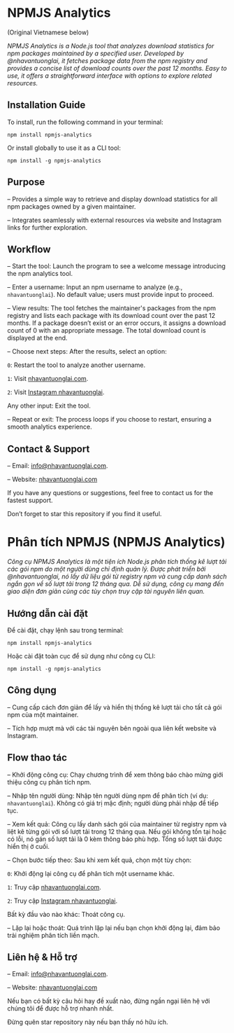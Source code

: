 # NPMJS Analytics

(Original Vietnamese below)

_NPMJS Analytics is a Node.js tool that analyzes download statistics for npm packages maintained by a specified user. Developed by @nhavantuonglai, it fetches package data from the npm registry and provides a concise list of download counts over the past 12 months. Easy to use, it offers a straightforward interface with options to explore related resources._

## Installation Guide

To install, run the following command in your terminal:

```
npm install npmjs-analytics
```

Or install globally to use it as a CLI tool:

```
npm install -g npmjs-analytics
```

## Purpose

– Provides a simple way to retrieve and display download statistics for all npm packages owned by a given maintainer.

– Integrates seamlessly with external resources via website and Instagram links for further exploration.

## Workflow

– Start the tool: Launch the program to see a welcome message introducing the npm analytics tool.

– Enter a username: Input an npm username to analyze (e.g., `nhavantuonglai`). No default value; users must provide input to proceed.

– View results: The tool fetches the maintainer's packages from the npm registry and lists each package with its download count over the past 12 months. If a package doesn’t exist or an error occurs, it assigns a download count of 0 with an appropriate message. The total download count is displayed at the end.

– Choose next steps: After the results, select an option:

`0`: Restart the tool to analyze another username.

`1`: Visit [nhavantuonglai.com](https://nhavantuonglai.com).

`2`: Visit [Instagram nhavantuonglai](https://instagram.com/nhavantuonglai).

Any other input: Exit the tool.

– Repeat or exit: The process loops if you choose to restart, ensuring a smooth analytics experience.

## Contact & Support

– Email: info@nhavantuonglai.com.

– Website: [nhavantuonglai.com](https://nhavantuonglai.com)

If you have any questions or suggestions, feel free to contact us for the fastest support.

Don’t forget to star this repository if you find it useful.

# Phân tích NPMJS (NPMJS Analytics)

_Công cụ NPMJS Analytics là một tiện ích Node.js phân tích thống kê lượt tải các gói npm do một người dùng chỉ định quản lý. Được phát triển bởi @nhavantuonglai, nó lấy dữ liệu gói từ registry npm và cung cấp danh sách ngắn gọn về số lượt tải trong 12 tháng qua. Dễ sử dụng, công cụ mang đến giao diện đơn giản cùng các tùy chọn truy cập tài nguyên liên quan._

## Hướng dẫn cài đặt

Để cài đặt, chạy lệnh sau trong terminal:

```
npm install npmjs-analytics
```

Hoặc cài đặt toàn cục để sử dụng như công cụ CLI:

```
npm install -g npmjs-analytics
```

## Công dụng

– Cung cấp cách đơn giản để lấy và hiển thị thống kê lượt tải cho tất cả gói npm của một maintainer.

– Tích hợp mượt mà với các tài nguyên bên ngoài qua liên kết website và Instagram.

## Flow thao tác

– Khởi động công cụ: Chạy chương trình để xem thông báo chào mừng giới thiệu công cụ phân tích npm.

– Nhập tên người dùng: Nhập tên người dùng npm để phân tích (ví dụ: `nhavantuonglai`). Không có giá trị mặc định; người dùng phải nhập để tiếp tục.

– Xem kết quả: Công cụ lấy danh sách gói của maintainer từ registry npm và liệt kê từng gói với số lượt tải trong 12 tháng qua. Nếu gói không tồn tại hoặc có lỗi, nó gán số lượt tải là 0 kèm thông báo phù hợp. Tổng số lượt tải được hiển thị ở cuối.

– Chọn bước tiếp theo: Sau khi xem kết quả, chọn một tùy chọn:

`0`: Khởi động lại công cụ để phân tích một username khác.

`1`: Truy cập [nhavantuonglai.com](https://nhavantuonglai.com).

`2`: Truy cập [Instagram nhavantuonglai](https://instagram.com/nhavantuonglai).

Bất kỳ đầu vào nào khác: Thoát công cụ.

– Lặp lại hoặc thoát: Quá trình lặp lại nếu bạn chọn khởi động lại, đảm bảo trải nghiệm phân tích liền mạch.

## Liên hệ & Hỗ trợ

– Email: info@nhavantuonglai.com.

– Website: [nhavantuonglai.com](https://nhavantuonglai.com)

Nếu bạn có bất kỳ câu hỏi hay đề xuất nào, đừng ngần ngại liên hệ với chúng tôi để được hỗ trợ nhanh nhất.

Đừng quên star repository này nếu bạn thấy nó hữu ích.
